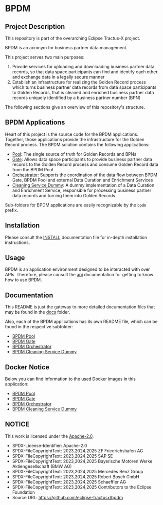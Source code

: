 # BPDM

## Project Description

This repository is part of the overarching Eclipse Tractus-X project.

BPDM is an acronym for business partner data management.

This project serves two main purposes:

1. Provide services for uploading and downloading business partner data records, so that data space participants can find and identify each other and exchange data in a legally secure manner
2. Establish an infrastructure for realizing the Golden Record process which turns business partner data records from data space participants to Golden Records, that is cleaned and enriched business partner data records uniquely identified by a business partner number (BPN)

The following sections give an overview of this repository's structure.

## BPDM Applications

Heart of this project is the source code for the BPDM applications.
Together, those applications provide the infrastructure for the Golden Record process.
The BPDM solution contains the following applications:

- [Pool](bpdm-pool): The single source of truth for Golden Records and BPNs
- [Gate](bpdm-gate): Allows data space participants to provide business partner data records to the Golden Record process and consume Golden Record data from the BPDM Pool
- [Orchestrator](bpdm-orchestrator): Supports the coordination of the data flow between BPDM Gate, BPDM Pool and external Data Curation and Enrichment Services
- [Cleaning Service Dummy](bpdm-cleaning-service-dummy): A dummy implementation of a Data Curation and Enrichment Service, responsible for processing business partner data records and turning them into Golden Records

Sub-folders for BPDM applications are easily recognizable by the `bpdm` prefix.

## Installation

Please consult the [INSTALL](INSTALL.md) documentation file for in-depth installation instructions.

## Usage

BPDM is an application environment designed to be interacted with over APIs.
Therefore, please consult the [api](docs/api/README.md) documentation for getting to know how to use BPDM.

## Documentation

This README is just the gateway to more detailed documentation files that may be found in the [docs](docs) folder.

Also, each of the BPDM applications has its own README file, which can be found in the respective subfolder:

- [BPDM Pool](bpdm-pool/README.md)
- [BPDM Gate](bpdm-gate/README.md)
- [BPDM Orchestrator](bpdm-orchestrator/README.md)
- [BPDM Cleaning Service Dummy](bpdm-cleaning-service-dummy/README.md)

## Docker Notice

Below you can find information to the used Docker images in this application:

- [BPDM Pool](docker/pool/DOCKER_NOTICE.md)
- [BPDM Gate](docker/gate/DOCKER_NOTICE.md)
- [BPDM Orchestrator](docker/orchestrator/DOCKER_NOTICE.md)
- [BPDM Cleaning Service Dummy](docker/cleaning-service-dummy/DOCKER_NOTICE.md)

## NOTICE

This work is licensed under the [Apache-2.0](https://www.apache.org/licenses/LICENSE-2.0).

- SPDX-License-Identifier: Apache-2.0
- SPDX-FileCopyrightText: 2023,2024,2025 ZF Friedrichshafen AG
- SPDX-FileCopyrightText: 2023,2024,2025 SAP SE
- SPDX-FileCopyrightText: 2023,2024,2025 Bayerische Motoren Werke Aktiengesellschaft (BMW AG)
- SPDX-FileCopyrightText: 2023,2024,2025 Mercedes Benz Group
- SPDX-FileCopyrightText: 2023,2024,2025 Robert Bosch GmbH
- SPDX-FileCopyrightText: 2023,2024,2025 Schaeffler AG
- SPDX-FileCopyrightText: 2023,2024,2025 Contributors to the Eclipse Foundation
- Source URL: <https://github.com/eclipse-tractusx/bpdm>

